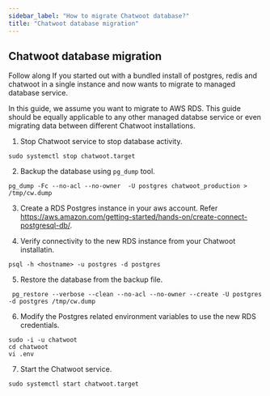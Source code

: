 ```yaml
---
sidebar_label: "How to migrate Chatwoot database?"
title: "Chatwoot database migration"
---
```


## Chatwoot database migration

Follow along If you started out with a bundled install of postgres, redis and chatwoot in a single instance
and now wants to migrate to managed database service.

In this guide, we assume you want to migrate to AWS RDS. This guide should be equally applicable to any other
managed databse service or even migrating data between different Chatwoot installations.

1. Stop Chatwoot service to stop database activity.
```
sudo systemctl stop chatwoot.target
```

2. Backup the database using `pg_dump` tool.
```
pg_dump -Fc --no-acl --no-owner  -U postgres chatwoot_production > /tmp/cw.dump
```

3. Create a RDS Postgres instance in your aws account. Refer https://aws.amazon.com/getting-started/hands-on/create-connect-postgresql-db/.

4. Verify connectivity to the new RDS instance from your Chatwoot installatin.
```
psql -h <hostname> -u postgres -d postgres
```

5. Restore the database from the backup file.
```
 pg_restore --verbose --clean --no-acl --no-owner --create -U postgres -d postgres /tmp/cw.dump
```

6.  Modify the Postgres related environment variables to use the new RDS credentials.
```
sudo -i -u chatwoot
cd chatwoot
vi .env
```

7. Start the Chatwoot service.
```
sudo systemctl start chatwoot.target
```

